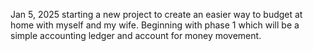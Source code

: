 Jan 5, 2025
starting a new project to create an easier way to budget at home with myself and my wife. 
    Beginning with phase 1 which will be a simple accounting ledger and account for money movement.


